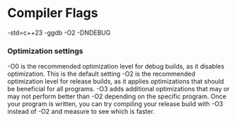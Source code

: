 # Compiler Flags

-std=c++23
-ggdb
-O2 -DNDEBUG


### Optimization settings

-O0 is the recommended optimization level for debug builds, as it disables optimization. This is the default setting
-O2 is the recommended optimization level for release builds, as it applies optimizations that should be beneficial for all programs.
-O3 adds additional optimizations that may or may not perform better than -O2 depending on the specific program. Once your program is written, you can try compiling your release build with -O3 instead of -O2 and measure to see which is faster.
